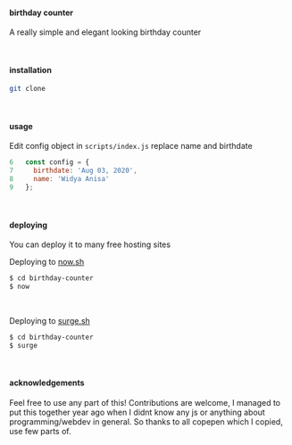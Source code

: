 #### birthday counter

A really simple and elegant looking birthday counter

&nbsp;



#### installation

```sh
git clone 
```

&nbsp;

#### usage

Edit config object in `scripts/index.js`
replace name and birthdate

```js
6   const config = {
7     birthdate: 'Aug 03, 2020',
8     name: 'Widya Anisa'
9   };
```

&nbsp;

#### deploying

You can deploy it to many free hosting sites

Deploying to [now.sh](https://zeit.co/home)

```sh
$ cd birthday-counter
$ now
```

&nbsp;

Deploying to [surge.sh](https://surge.sh/)

```sh
$ cd birthday-counter
$ surge
```

&nbsp;

#### acknowledgements

Feel free to use any part of this! Contributions are welcome,
I managed to put this together year ago when I didnt know any js or anything about programming/webdev in general.
So thanks to all copepen which I copied, use few parts of.

&nbsp;
